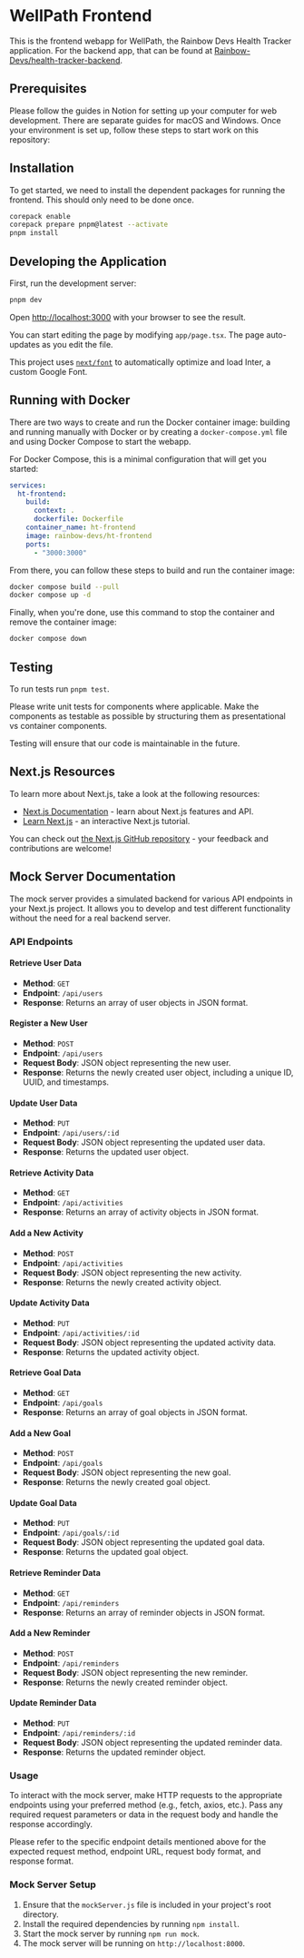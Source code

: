 # WellPath Frontend

This is the frontend webapp for WellPath, the Rainbow Devs Health Tracker
application. For the backend app, that can be found at
[Rainbow-Devs/health-tracker-backend](https://github.com/Rainbow-Devs/health-tracker-backend).

## Prerequisites

Please follow the guides in Notion for setting up your computer for web
development. There are separate guides for macOS and Windows. Once your
environment is set up, follow these steps to start work on this repository:

## Installation

To get started, we need to install the dependent packages for running the
frontend. This should only need to be done once.

```bash
corepack enable
corepack prepare pnpm@latest --activate
pnpm install
```

## Developing the Application

First, run the development server:

```bash
pnpm dev
```

Open [http://localhost:3000](http://localhost:3000) with your browser to see the
result.

You can start editing the page by modifying `app/page.tsx`. The page
auto-updates as you edit the file.

This project uses
[`next/font`](https://nextjs.org/docs/basic-features/font-optimization) to
automatically optimize and load Inter, a custom Google Font.

## Running with Docker

There are two ways to create and run the Docker container image: building and
running manually with Docker or by creating a `docker-compose.yml` file and
using Docker Compose to start the webapp.

For Docker Compose, this is a minimal configuration that will get you started:

```yaml
services:
  ht-frontend:
    build:
      context: .
      dockerfile: Dockerfile
    container_name: ht-frontend
    image: rainbow-devs/ht-frontend
    ports:
      - "3000:3000"
```

From there, you can follow these steps to build and run the container image:

```bash
docker compose build --pull
docker compose up -d
```

Finally, when you're done, use this command to stop the container and remove the
container image:

```bash
docker compose down
```

## Testing

To run tests run `pnpm test`.

Please write unit tests for components where applicable. Make the components as testable as possible by structuring them as presentational vs container components.

Testing will ensure that our code is maintainable in the future.

## Next.js Resources

To learn more about Next.js, take a look at the following resources:

- [Next.js Documentation](https://nextjs.org/docs) - learn about Next.js
  features and API.
- [Learn Next.js](https://nextjs.org/learn) - an interactive Next.js tutorial.

You can check out
[the Next.js GitHub repository](https://github.com/vercel/next.js/) - your
feedback and contributions are welcome!

## Mock Server Documentation

The mock server provides a simulated backend for various API endpoints in your Next.js project. It allows you to develop and test different functionality without the need for a real backend server.

### API Endpoints

#### Retrieve User Data

- **Method**: `GET`
- **Endpoint**: `/api/users`
- **Response**: Returns an array of user objects in JSON format.

#### Register a New User

- **Method**: `POST`
- **Endpoint**: `/api/users`
- **Request Body**: JSON object representing the new user.
- **Response**: Returns the newly created user object, including a unique ID, UUID, and timestamps.

#### Update User Data

- **Method**: `PUT`
- **Endpoint**: `/api/users/:id`
- **Request Body**: JSON object representing the updated user data.
- **Response**: Returns the updated user object.

#### Retrieve Activity Data

- **Method**: `GET`
- **Endpoint**: `/api/activities`
- **Response**: Returns an array of activity objects in JSON format.

#### Add a New Activity

- **Method**: `POST`
- **Endpoint**: `/api/activities`
- **Request Body**: JSON object representing the new activity.
- **Response**: Returns the newly created activity object.

#### Update Activity Data

- **Method**: `PUT`
- **Endpoint**: `/api/activities/:id`
- **Request Body**: JSON object representing the updated activity data.
- **Response**: Returns the updated activity object.

#### Retrieve Goal Data

- **Method**: `GET`
- **Endpoint**: `/api/goals`
- **Response**: Returns an array of goal objects in JSON format.

#### Add a New Goal

- **Method**: `POST`
- **Endpoint**: `/api/goals`
- **Request Body**: JSON object representing the new goal.
- **Response**: Returns the newly created goal object.

#### Update Goal Data

- **Method**: `PUT`
- **Endpoint**: `/api/goals/:id`
- **Request Body**: JSON object representing the updated goal data.
- **Response**: Returns the updated goal object.

#### Retrieve Reminder Data

- **Method**: `GET`
- **Endpoint**: `/api/reminders`
- **Response**: Returns an array of reminder objects in JSON format.

#### Add a New Reminder

- **Method**: `POST`
- **Endpoint**: `/api/reminders`
- **Request Body**: JSON object representing the new reminder.
- **Response**: Returns the newly created reminder object.

#### Update Reminder Data

- **Method**: `PUT`
- **Endpoint**: `/api/reminders/:id`
- **Request Body**: JSON object representing the updated reminder data.
- **Response**: Returns the updated reminder object.

### Usage

To interact with the mock server, make HTTP requests to the appropriate endpoints using your preferred method (e.g., fetch, axios, etc.). Pass any required request parameters or data in the request body and handle the response accordingly.

Please refer to the specific endpoint details mentioned above for the expected request method, endpoint URL, request body format, and response format.

### Mock Server Setup

1. Ensure that the `mockServer.js` file is included in your project's root directory.
2. Install the required dependencies by running `npm install`.
3. Start the mock server by running `npm run mock`.
4. The mock server will be running on `http://localhost:8000`.


